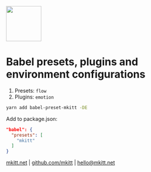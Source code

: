 <img src="https://mkitt.net/apple-touch-icon.png" width="96px" height="96px" />

# Babel presets, plugins and environment configurations

1. Presets: `flow`
2. Plugins: `emotion`

```sh
yarn add babel-preset-mkitt -DE
```

Add to package.json:

```json
"babel": {
  "presets": [
    "mkitt"
  ]
}
```

[mkitt.net][mkitt.net] | [github.com/mkitt][github] | [hello@mkitt.net][email]  

[email]: mailto:hello@mkitt.net "hello@"
[github]: https://github.com/mkitt "github.com/mkitt"
[mkitt.net]: https://mkitt.net "mkitt.net"
